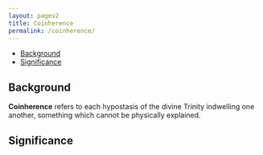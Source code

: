 ```yaml
---
layout: pagev2
title: Coinherence
permalink: /coinherence/
---
```

- [Background](#background)
- [Significance](#significance)

## Background

**Coinherence** refers to each hypostasis of the divine Trinity indwelling one another, something which cannot be physically explained.

## Significance

